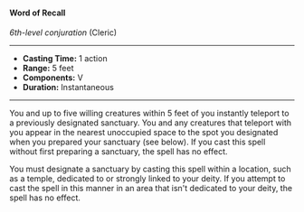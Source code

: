 #### Word of Recall
*6th-level conjuration* (Cleric)
___
- **Casting Time:** 1 action
- **Range:** 5 feet
- **Components:** V
- **Duration:** Instantaneous
---
You and up to five willing creatures within 5 feet of you instantly teleport to a previously designated sanctuary. You and any creatures that teleport with you appear in the nearest unoccupied space to the spot you designated when you prepared your sanctuary (see below). If you cast this spell without first preparing a sanctuary, the spell has no effect.

You must designate a sanctuary by casting this spell within a location, such as a temple, dedicated to or strongly linked to your deity. If you attempt to cast the spell in this manner in an area that isn't dedicated to your deity, the spell has no effect.